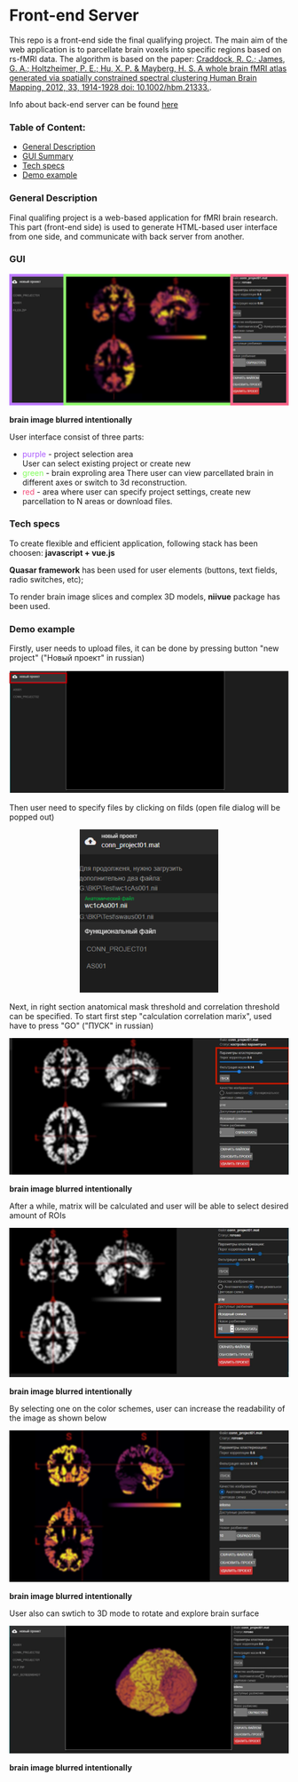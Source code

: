 #  Front-end Server

This repo is a front-end side the final qualifying project. The main aim of the web application is to parcellate brain voxels into specific regions based on rs-fMRI data. The algorithm is based on the paper: [Craddock, R. C.; James, G. A.; Holtzheimer, P. E.; Hu, X. P. & Mayberg, H. S.
 A whole brain fMRI atlas generated via spatially constrained spectral
 clustering Human Brain Mapping, 2012, 33, 1914-1928 doi: 10.1002/hbm.21333.](http://www.ncbi.nlm.nih.gov/pubmed/21769991).

 Info about back-end server can be found [here](https://github.com/NVRM0R/vega)


### Table of Content:
+ [General Description](#General-Description)
+ [GUI Summary](#GUI)
+ [Tech specs](#Tech-specs)
+ [Demo example](#Demo-example)


### General Description
Final qualifing project is a web-based application for fMRI brain research. This part (front-end side) is used to generate HTML-based user interface from one side, and communicate with back server from another.

### GUI
<p align="center">
<img src="images/showcase.png"></img>
</p>

**brain image blurred intentionally**  

User interface consist of three parts:  

* <span style="color:#ac5bfe">purple</span> - project selection area  
User can select existing project or create new 
* <span style="color:#82ff5a">green</span> - brain exproling area
There user can view parcellated brain in different axes or switch to 3d reconstruction.
* <span style="color:#f44b78">red</span> - area where user can specify project settings, create new parcellation to N areas or download files.  

### Tech specs
To create flexible and efficient application, following stack has been choosen: **javascript + vue.js**

**Quasar framework** has been used for user elements (buttons, text fields, radio switches, etc);

To render brain image slices and complex 3D models, **niivue** package has been used. 

### Demo example
Firstly, user needs to upload files, it can be done by pressing button "new project" ("Новый проект" in russian)
<p align="center">
<img src="images/demo1.png"></img>
</p>
Then user need to specify files by clicking on filds (open file dialog will be popped out)
<p align="center">
<img width="250px" src="images/demo2.png"></img>
</p>
Next, in right section anatomical mask threshold and correlation threshold can be specified. To start first step "calculation correlation marix", used have to press "GO" ("ПУСК" in russian)
<p align="center">
<img src="images/demo3.png"></img>
</p>

**brain image blurred intentionally**  

After a while, matrix will be calculated and user will be able to select desired amount of ROIs
<p align="center">
<img src="images/demo4.png"></img>
</p>

**brain image blurred intentionally**  

By selecting one on the color schemes, user can increase the readability of the image as shown below
<p align="center">
<img src="images/demo5.png"></img>
</p>

**brain image blurred intentionally**  

User also can swtich to 3D mode to rotate and explore brain surface
<p align="center">
<img src="images/demo6.png"></img>
</p>

**brain image blurred intentionally**
